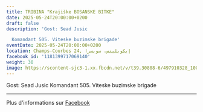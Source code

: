 ```yaml
---
title: TRIBINA "Krajiške BOSANSKE BITKE"
date: 2025-05-24T20:00:00+0200
draft: false
description: 'Gost: Sead Jusic

  Komandant 505. Viteske buzimske brigade'
eventDate: 2025-05-24T20:00:00+0200
location: Champs-Courbes 24, ‏إيكوبلينس‏، ‏سويسرا‏
facebook_id: '1181399717069140'
weight: 30
image: https://scontent-sjc3-1.xx.fbcdn.net/v/t39.30808-6/497910328_1007825038144762_7375653666811415510_n.jpg?_nc_cat=110&ccb=1-7&_nc_sid=9e60e4&_nc_ohc=1H9063hIpDIQ7kNvwEJzhRh&_nc_oc=AdnFfoAF8R6zv-uPq8MX61weTofL4cWa5oIzncfWMkr-SfhKYz9Y8OdLA8hPXKeZr6g&_nc_zt=23&_nc_ht=scontent-sjc3-1.xx&edm=ABTKTjYEAAAA&_nc_gid=QA0vnya-EtuvDfDcoRAE_Q&oh=00_AfMoihe8UDd4bMcJXu95qjW5J6rwIsiZl1VUPhycAPNqeA&oe=685FD4AF
---
```


Gost: Sead Jusic
Komandant 505. Viteske buzimske brigade

---

Plus d'informations sur [Facebook](https://facebook.com/events/1181399717069140)
